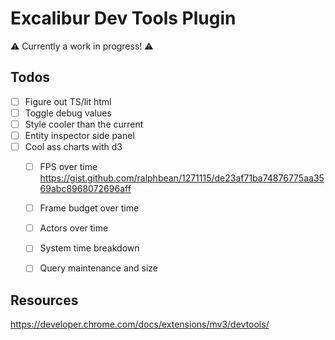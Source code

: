 # Excalibur Dev Tools Plugin

⚠️ Currently a work in progress! ⚠️


## Todos

* [ ] Figure out TS/lit html
* [ ] Toggle debug values
* [ ] Style cooler than the current
* [ ] Entity inspector side panel
* [ ] Cool ass charts with d3
  - [ ] FPS over time https://gist.github.com/ralphbean/1271115/de23af71ba74876775aa3569abc8968072696aff
  - [ ] Frame budget over time
  - [ ] Actors over time
  - [ ] System time breakdown
  - [ ] Query maintenance and size


## Resources 
https://developer.chrome.com/docs/extensions/mv3/devtools/